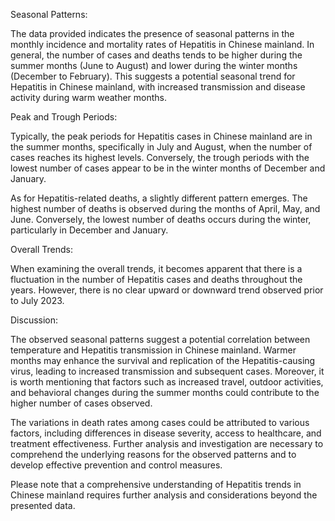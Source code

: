 Seasonal Patterns:

The data provided indicates the presence of seasonal patterns in the monthly incidence and mortality rates of Hepatitis in Chinese mainland. In general, the number of cases and deaths tends to be higher during the summer months (June to August) and lower during the winter months (December to February). This suggests a potential seasonal trend for Hepatitis in Chinese mainland, with increased transmission and disease activity during warm weather months.

Peak and Trough Periods:

Typically, the peak periods for Hepatitis cases in Chinese mainland are in the summer months, specifically in July and August, when the number of cases reaches its highest levels. Conversely, the trough periods with the lowest number of cases appear to be in the winter months of December and January.

As for Hepatitis-related deaths, a slightly different pattern emerges. The highest number of deaths is observed during the months of April, May, and June. Conversely, the lowest number of deaths occurs during the winter, particularly in December and January.

Overall Trends:

When examining the overall trends, it becomes apparent that there is a fluctuation in the number of Hepatitis cases and deaths throughout the years. However, there is no clear upward or downward trend observed prior to July 2023.

Discussion:

The observed seasonal patterns suggest a potential correlation between temperature and Hepatitis transmission in Chinese mainland. Warmer months may enhance the survival and replication of the Hepatitis-causing virus, leading to increased transmission and subsequent cases. Moreover, it is worth mentioning that factors such as increased travel, outdoor activities, and behavioral changes during the summer months could contribute to the higher number of cases observed.

The variations in death rates among cases could be attributed to various factors, including differences in disease severity, access to healthcare, and treatment effectiveness. Further analysis and investigation are necessary to comprehend the underlying reasons for the observed patterns and to develop effective prevention and control measures.

Please note that a comprehensive understanding of Hepatitis trends in Chinese mainland requires further analysis and considerations beyond the presented data.
